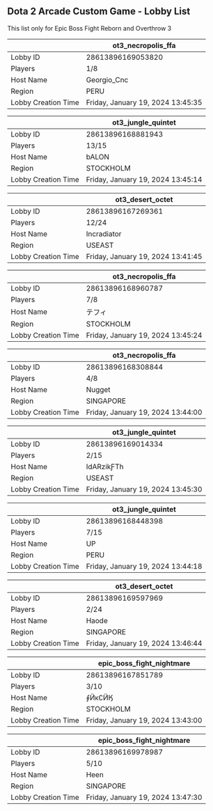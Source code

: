 ## Dota 2 Arcade Custom Game - Lobby List

This list only for Epic Boss Fight Reborn and Overthrow 3

|  | ot3_necropolis_ffa |
| ------ | ------ |
| Lobby ID | 28613896169053820 |
| Players | 1/8 |
| Host Name | Georgio_Cnc |
| Region | PERU |
| Lobby Creation Time | Friday, January 19, 2024 13:45:35 |


|  | ot3_jungle_quintet |
| ------ | ------ |
| Lobby ID | 28613896168881943 |
| Players | 13/15 |
| Host Name | bALON |
| Region | STOCKHOLM |
| Lobby Creation Time | Friday, January 19, 2024 13:45:14 |


|  | ot3_desert_octet |
| ------ | ------ |
| Lobby ID | 28613896167269361 |
| Players | 12/24 |
| Host Name | Incradiator |
| Region | USEAST |
| Lobby Creation Time | Friday, January 19, 2024 13:41:45 |


|  | ot3_necropolis_ffa |
| ------ | ------ |
| Lobby ID | 28613896168960787 |
| Players | 7/8 |
| Host Name | テフィ |
| Region | STOCKHOLM |
| Lobby Creation Time | Friday, January 19, 2024 13:45:24 |


|  | ot3_necropolis_ffa |
| ------ | ------ |
| Lobby ID | 28613896168308844 |
| Players | 4/8 |
| Host Name | Nugget |
| Region | SINGAPORE |
| Lobby Creation Time | Friday, January 19, 2024 13:44:00 |


|  | ot3_jungle_quintet |
| ------ | ------ |
| Lobby ID | 28613896169014334 |
| Players | 2/15 |
| Host Name | IdARzikƑTh |
| Region | USEAST |
| Lobby Creation Time | Friday, January 19, 2024 13:45:30 |


|  | ot3_jungle_quintet |
| ------ | ------ |
| Lobby ID | 28613896168448398 |
| Players | 7/15 |
| Host Name | UP |
| Region | PERU |
| Lobby Creation Time | Friday, January 19, 2024 13:44:18 |


|  | ot3_desert_octet |
| ------ | ------ |
| Lobby ID | 28613896169597969 |
| Players | 2/24 |
| Host Name | Haode |
| Region | SINGAPORE |
| Lobby Creation Time | Friday, January 19, 2024 13:46:44 |


|  | epic_boss_fight_nightmare |
| ------ | ------ |
| Lobby ID | 28613896167851789 |
| Players | 3/10 |
| Host Name | ∮Ӥκ∁ӤӃ |
| Region | STOCKHOLM |
| Lobby Creation Time | Friday, January 19, 2024 13:43:00 |


|  | epic_boss_fight_nightmare |
| ------ | ------ |
| Lobby ID | 28613896169978987 |
| Players | 5/10 |
| Host Name | Heen |
| Region | SINGAPORE |
| Lobby Creation Time | Friday, January 19, 2024 13:47:30 |



